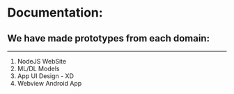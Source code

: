 # Documentation:
## We have made prototypes from each domain:
____________________________________________________________________________________________________________________________
1. NodeJS WebSite
2. ML/DL Models
3. App UI Design - XD
4. Webview Android App
